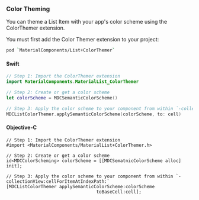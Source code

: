 ### Color Theming

You can theme a List Item with your app's color scheme using the ColorThemer extension.

You must first add the Color Themer extension to your project:

```bash
pod `MaterialComponents/List+ColorThemer`
```

<!--<div class="material-code-render" markdown="1">-->
#### Swift

```swift
// Step 1: Import the ColorThemer extension
import MaterialComponents.MaterialList_ColorThemer

// Step 2: Create or get a color scheme
let colorScheme = MDCSemanticColorScheme()

// Step 3: Apply the color scheme to your component from within `-collectionView:cellForItemAtIndexPath:`
MDCListColorThemer.applySemanticColorScheme(colorScheme, to: cell)
```

#### Objective-C

```objc
// Step 1: Import the ColorThemer extension
#import <MaterialComponents/MaterialList+ColorThemer.h>

// Step 2: Create or get a color scheme
id<MDCColorScheming> colorScheme = [[MDCSematnicColorScheme alloc] init];

// Step 3: Apply the color scheme to your component from within `-collectionView:cellForItemAtIndexPath:`
[MDCListColorThemer applySemanticColorScheme:colorScheme
                                  toBaseCell:cell];
```
<!--</div>-->
